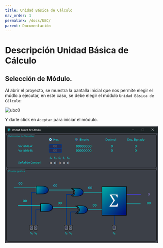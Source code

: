```yaml
---
title: Unidad Básica de Cálculo
nav_order: 1
permalink: /docs/UBC/
parent: Documentación
---
```


# Descripción Unidad Básica de Cálculo

## Selección de Módulo.

Al abrir el proyecto, se muestra la pantalla inicial que nos permite elegir el múdlo a ejecutar, en este caso, se debe elegir el módulo `Unidad Básica de Cálculo`:

![ubc0](../assets/ubc0.png)

Y darle click en `Aceptar` para iniciar el módulo.

![ubc1](/assets/ubc1.png)